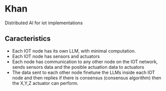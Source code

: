# Khan
Distributed AI for iot implementations

## Caracteristics
* Each IOT node has its own LLM, with minimal computation.
* Each IOT node has sensors and actuators
* Each node has communication to any other node on the IOT network, sends sensors data and the posible actuation data to actuators
* The data sent to each other node finetune the LLMs inside each IOT node and then replies if there is consensus (consensus algorithm) then the X,Y,Z actuator can perform.



